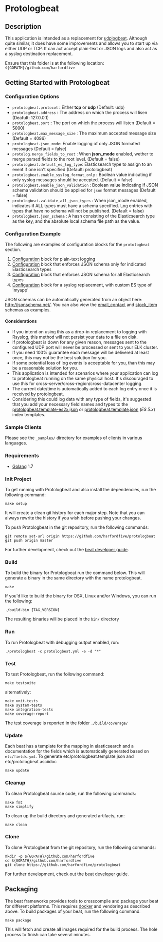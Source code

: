 # Protologbeat

## Description

This application is intended as a replacement for [udplogbeat](https://github.com/hartfordfive/udplogbeat). Although quite similar, it does have some improvements and allows you to start up via either UDP or TCP. It can act accept plain-text or JSON logs and also act as a syslog destination replacement.

Ensure that this folder is at the following location:
`${GOPATH}/github.com/harfordfive`

## Getting Started with Protologbeat

### Configuration Options

- `protologbeat.protocol` : Either **tcp** or **udp** (Default: udp)
- `protologbeat.address` : The address on which the process will lisen (Deafult: 127.0.0.1)
- `protologbeat.port` : The port on which the process will listen (Default = 5000)
- `protologbeat.max_message_size` : The maximum accepted message size (Default = 4096)
- `protologbeat.json_mode`: Enable logging of only JSON formated messages (Default = false)
- `protolog.merge_fields_to_root` : When **json_mode** enabled, wether to merge parsed fields to the root level. (Default = false)
- `protologbeat.default_es_log_type`: Elasticsearch type to assign to an event if one isn't specified (Default: protologbeat)
- `protologbeat.enable_syslog_format_only` : Boolean value indicating if only syslog messages should be accepted. (Default = false)
- `protologbeat.enable_json_validation` : Boolean value indicating if JSON schema validation should be applied for `json` format messages (Default = false)
- `protologbeat.validate_all_json_types` : When json_mode enabled, indicates if ALL types must have a schema specified. Log entries with types that have no schema will not be published. (Default = false)
- `protologbeat.json_schema` :  A hash consisting of the Elasticsearch type as the key, and the absolute local schema file path as the value.

### Configuration Example

The following are examples of configuration blocks for the `protologbeat` section.  

1. [Configuration](_sample/config1.yml) block for plain-text logging
2. [Configuration](_sample/config2.yml) block that enforces JSON schema only for indicated Elasticsearch types
3. [Configuration](_sample/config4.yml) block that enforces JSON schema for all Elasticsearch types
4. [Configuration](_sample/config3.yml) block for a syslog replacement, with custom ES type of 'myapp'

JSON schemas can be automatically generated from an object here: http://jsonschema.net/.  You can also view the [email_contact](_samples/email_contact.json) and [stock_item](_samples/stock_item.json) schemas as examples.

#### Considerations

- If you intend on using this as a drop-in replacement to logging with Rsyslog, this method will not persist your data to a file on disk. 
- If protologbeat is down for any given reason, messages sent to the configured UDP port will never be processed or sent to your ELK cluster.
- If you need 100% guarantee each message will be delivered at least once, this may not be the best solution for you.  
- If some potential loss of log events is acceptable for you, than this may be a reasonable solution for you.
- This application is intended for scenarios where your application can log to protologbeat running on the same physical host.  It's discouraged to use this for cross-server/cross-region/cross-datacenter logging.
- The current date/time is automatically added to each log entry once it is received by protologbeat.
- Considering this could log data with any type of fields, it's suggested that you add your necessary field names and types to the [protologbeat.template-es2x.json](protologbeat.template-es2x.json) or [protologbeat.template.json](protologbeat.template.json) (*ES 5.x*) index templates.

### Sample Clients

Please see the `_samples/` directory for examples of clients in various languages.


### Requirements

* [Golang](https://golang.org/dl/) 1.7

### Init Project
To get running with Protologbeat and also install the
dependencies, run the following command:

```
make setup
```

It will create a clean git history for each major step. Note that you can always rewrite the history if you wish before pushing your changes.

To push Protologbeat in the git repository, run the following commands:

```
git remote set-url origin https://github.com/harfordfive/protologbeat
git push origin master
```

For further development, check out the [beat developer guide](https://www.elastic.co/guide/en/beats/libbeat/current/new-beat.html).

### Build

To build the binary for Protologbeat run the command below. This will generate a binary
in the same directory with the name protologbeat.

```
make
```

If you'd like to build the binary for OSX, Linux and/or Windows, you can run the following:

```
./build-bin [TAG_VERSION]
```

The resulting binaries will be placed in the `bin/` directory


### Run

To run Protologbeat with debugging output enabled, run:

```
./protologbeat -c protologbeat.yml -e -d "*"
```


### Test

To test Protologbeat, run the following command:

```
make testsuite
```

alternatively:
```
make unit-tests
make system-tests
make integration-tests
make coverage-report
```

The test coverage is reported in the folder `./build/coverage/`

### Update

Each beat has a template for the mapping in elasticsearch and a documentation for the fields
which is automatically generated based on `etc/fields.yml`.
To generate etc/protologbeat.template.json and etc/protologbeat.asciidoc

```
make update
```


### Cleanup

To clean  Protologbeat source code, run the following commands:

```
make fmt
make simplify
```

To clean up the build directory and generated artifacts, run:

```
make clean
```


### Clone

To clone Protologbeat from the git repository, run the following commands:

```
mkdir -p ${GOPATH}/github.com/harfordfive
cd ${GOPATH}/github.com/harfordfive
git clone https://github.com/harfordfive/protologbeat
```


For further development, check out the [beat developer guide](https://www.elastic.co/guide/en/beats/libbeat/current/new-beat.html).


## Packaging

The beat frameworks provides tools to crosscompile and package your beat for different platforms. This requires [docker](https://www.docker.com/) and vendoring as described above. To build packages of your beat, run the following command:

```
make package
```

This will fetch and create all images required for the build process. The hole process to finish can take several minutes.
